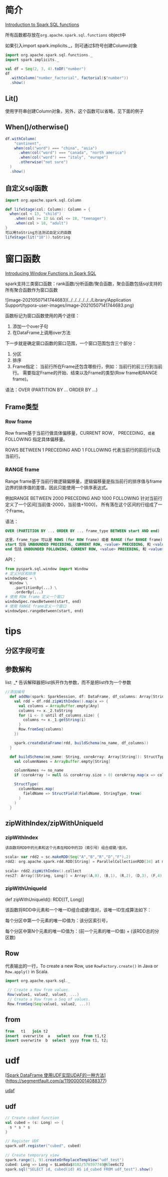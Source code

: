 # 简介

[Introduction to Spark SQL functions](https://mungingdata.com/apache-spark/spark-sql-functions/)

所有函数都存放在`org.apache.spark.sql.functions` object中

如果引入import spark.implicits._，则可通过$符号创建Column对象

```scala
import org.apache.spark.sql.functions._
import spark.implicits._

val df = Seq(2, 3, 4).toDF("number")
df
  .withColumn("number_factorial", factorial($"number"))
  .show()
```

## Lit()

使用字符串创建Column对象，另外，这个函数可以省略，见下面的例子

## When()/otherwise()

```scala
df.withColumn(
    "continent",
    when(col("word") === "china", "asia")
      .when(col("word") === "canada", "north america")
      .when(col("word") === "italy", "europe")
      .otherwise("not sure")
  )
  .show()
```

## 自定义sql函数

```scala
import org.apache.spark.sql.Column

def lifeStage(col: Column): Column = {
  when(col < 13, "child")
    .when(col >= 13 && col <= 18, "teenager")
    .when(col > 18, "adult")
}
可以用toString方法测试自定义的函数
lifeStage(lit("10")).toString
```

# 窗口函数

[Introducing Window Functions in Spark SQL](https://databricks.com/blog/2015/07/15/introducing-window-functions-in-spark-sql.html)

spark支持三类窗口函数：rank函数/分析函数/聚合函数，聚合函数包括sql支持的所有聚合函数作为窗口函数

![image-20210507141744683](../../../../../../Library/Application Support/typora-user-images/image-20210507141744683.png)

函数标记为窗口函数使用的两个途径：

1. 添加一个over子句
2. 在DataFrame上调用over方法

下一步就是确定窗口函数的窗口范围，一个窗口范围包含三个部分：

1. 分区
2. 排序
3. Frame指定： 当前行所在Frame还包含哪些行，例如：当前行的前三行到当前行。 需要指定Frame的开始、结束以及Frame的类型(Row frame和RANGE frame)。

语法：OVER (PARTITION BY ... ORDER BY ...)

## Frame类型

### Row frame

Row frame基于当前行做具体偏移量，CURRENT ROW`, `<value> PRECEDING`, 或者 `<value> FOLLOWING 指定具体偏移量。

ROWS BETWEEN 1 PRECEDING AND 1 FOLLOWING  代表当前行的前后行以及当前行。

### RANGE frame

Range frame基于当前行做逻辑偏移量，逻辑偏移量是指当前行的排序值与frame边界的排序值的差值，因此只能使用一个排序表达式。

例如RANGE BETWEEN 2000 PRECEDING AND 1000 FOLLOWING 针对当前行定义了一个区间[当前值-2000，当前值+1000]， 所有落在这个区间的行组成了一个Frame。

语法：

```sql
OVER (PARTITION BY ... ORDER BY ... frame_type BETWEEN start AND end)

这里，frame_type 可以是 ROWS (for ROW frame) 或者 RANGE (for RANGE frame); 
start 包括 UNBOUNDED PRECEDING, CURRENT ROW, <value> PRECEDING, 和 <value> FOLLOWING; 
end 包括 UNBOUNDED FOLLOWING, CURRENT ROW, <value> PRECEDING, 和 <value> FOLLOWING
```

API：

```python
from pyspark.sql.window import Window
# 定义分区和排序
windowSpec = \
  Window \
    .partitionBy(...) \
    .orderBy(...)
# 使用 ROW frame 定义一个窗口
windowSpec.rowsBetween(start, end)
# 使用 RANGE frame定义一个窗口
windowSpec.rangeBetween(start, end)
```



# tips 

## 分区字段可查

## 参数解构

list: _* 告诉解释器把list拆开作为参数，而不是把list作为一个参数

```scala
//添加编号
  def addNo(spark: SparkSession, df: DataFrame, df_columns: Array[String], no_name: String): DataFrame = {
    val rdd = df.rdd.zipWithIndex().map(x => {
      val columns = ArrayBuffer.empty[Any]
      columns += x._2.toString
      for (i <- 0 until df_columns.size) {
        columns += x._1.getString(i)
      }
      Row.fromSeq(columns)
    })

    spark.createDataFrame(rdd, buildSchema(no_name, df_columns))
  }

  def buildSchema(no_name: String, coreArray: Array[String]): StructType = {
    val columnNames = ArrayBuffer.empty[String]

    columnNames += no_name
    if (coreArray != null && coreArray.size > 0) coreArray.map(x => columnNames += x)

    StructType(
      columnNames.map(
        fieldName => StructField(fieldName, StringType, true)
      )
    )
  }
```

## zipWithIndex/zipWithUniqueId

### zipWithIndex

```scala
该函数将RDD中的元素和这个元素在RDD中的ID（索引号）组合成键/值对。

scala> var rdd2 = sc.makeRDD(Seq("A","B","R","D","F"),2)
rdd2: org.apache.spark.rdd.RDD[String] = ParallelCollectionRDD[34] at makeRDD at :21
 
scala> rdd2.zipWithIndex().collect
res27: Array[(String, Long)] = Array((A,0), (B,1), (R,2), (D,3), (F,4))
```

### zipWithUniqueId

def zipWithUniqueId(): RDD[(T, Long)]

该函数将RDD中元素和一个唯一ID组合成键/值对，该唯一ID生成算法如下：

每个分区中第一个元素的唯一ID值为：该分区索引号，

每个分区中第N个元素的唯一ID值为：(前一个元素的唯一ID值) + (该RDD总的分区数)

## Row

代表输出的一行，To create a new Row, use `RowFactory.create()` in Java or `Row.apply()` in Scala.

```scala
import org.apache.spark.sql._

 // Create a Row from values.
 Row(value1, value2, value3, ...)
 // Create a Row from a Seq of values.
 Row.fromSeq(Seq(value1, value2, ...))
```

## from 

```sql
from   t1   join t2
insert  overwrite  a   select xxx  from t1,t2
insert overwrite  b  select  yyyy from t1, t2;
```

# udf

[[Spark DataFrame 使用UDF实现UDAF的一种方法](https://segmentfault.com/a/1190000014088377)](https://segmentfault.com/a/1190000014088377)

[udaf](https://www.cnblogs.com/cc11001100/p/9471859.html)

## udf

```scala
// Create cubed function
val cubed = (s: Long) => {
  s * s * s
}
 
// Register UDF
spark.udf.register("cubed", cubed)
 
// Create temporary view
spark.range(1, 9).createOrReplaceTempView("udf_test")
cubed: Long => Long = $Lambda$8102/576597740@65ee6c72
spark.sql("SELECT id, cubed(id) AS id_cubed FROM udf_test").show()
```

